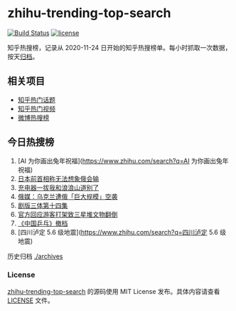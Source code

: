 # zhihu-trending-top-search

[![Build Status](https://github.com/justjavac/zhihu-trending-top-search/workflows/ci/badge.svg?branch=main)](https://github.com/justjavac/zhihu-trending-top-search/actions)
[![license](https://img.shields.io/github/license/justjavac/zhihu-trending-top-search)](https://github.com/justjavac/zhihu-trending-top-search/blob/main/LICENSE)

知乎热搜榜，记录从 2020-11-24
日开始的知乎热搜榜单。每小时抓取一次数据，按天[归档](./archives)。

## 相关项目

- [知乎热门话题](https://github.com/justjavac/zhihu-trending-hot-questions)
- [知乎热门视频](https://github.com/justjavac/zhihu-trending-hot-video)
- [微博热搜榜](https://github.com/justjavac/weibo-trending-hot-search)

## 今日热搜榜

<!-- BEGIN -->
<!-- 最后更新时间 Fri Jan 27 2023 15:03:25 GMT+0800 (China Standard Time) -->

1. [AI 为你画出兔年祝福](https://www.zhihu.com/search?q=AI 为你画出兔年祝福)
1. [日本前首相称无法想象俄会输](https://www.zhihu.com/search?q=日本前首相称无法想象俄会输)
1. [充电器一拔我和浪浪山道别了](https://www.zhihu.com/search?q=充电器一拔我和浪浪山道别了)
1. [俄媒：乌克兰遭俄「巨大规模」空袭](https://www.zhihu.com/search?q=俄媒：乌克兰遭俄「巨大规模」空袭)
1. [剧版三体第十四集](https://www.zhihu.com/search?q=剧版三体第十四集)
1. [官方回应游客打架致三星堆文物翻倒](https://www.zhihu.com/search?q=官方回应游客打架致三星堆文物翻倒)
1. [《中国乒乓》撤档](https://www.zhihu.com/search?q=《中国乒乓》撤档)
1. [四川泸定 5.6 级地震](https://www.zhihu.com/search?q=四川泸定 5.6 级地震)

<!-- END -->

历史归档 [./archives](./archives)

### License

[zhihu-trending-top-search](https://github.com/justjavac/zhihu-trending-top-search)
的源码使用 MIT License 发布。具体内容请查看 [LICENSE](./LICENSE) 文件。
